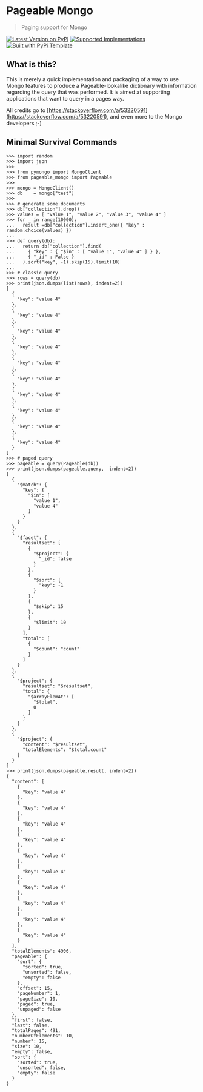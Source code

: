 # Pageable Mongo

> Paging support for Mongo

[![Latest Version on PyPI](https://img.shields.io/pypi/v/pageable_mongo.svg)](https://pypi.python.org/pypi/pageable_mongo/)
[![Supported Implementations](https://img.shields.io/pypi/pyversions/pageable_mongo.svg)](https://pypi.python.org/pypi/pageable_mongo/)
[![Built with PyPi Template](https://img.shields.io/badge/PyPi_Template-v0.1.4-blue.svg)](https://github.com/christophevg/pypi-template)

## What is this?

This is merely a quick implementation and packaging of a way to use Mongo features to produce a Pageable-lookalike dictionary with information regarding the query that was performed. It is aimed at supporting applications that want to query in a pages way.

All credits go to [https://stackoverflow.com/a/53220591](https://stackoverflow.com/a/53220591), and even more to the Mongo developers ;-)

## Minimal Survival Commands

```pycon
>>> import random
>>> import json
>>> 
>>> from pymongo import MongoClient
>>> from pageable_mongo import Pageable
>>> 
>>> mongo = MongoClient()
>>> db    = mongo["test"]
>>> 
>>> # generate some documents
>>> db["collection"].drop()
>>> values = [ "value 1", "value 2", "value 3", "value 4" ]
>>> for _ in range(10000):
...   result =db["collection"].insert_one({ "key" : random.choice(values) })
... 
>>> def query(db):
...   return db["collection"].find(
...     { "key" : { "$in" : [ "value 1", "value 4" ] } },
...     { "_id" : False }
...   ).sort("key", -1).skip(15).limit(10)
... 
>>> # classic query
>>> rows = query(db)
>>> print(json.dumps(list(rows), indent=2))
[
  {
    "key": "value 4"
  },
  {
    "key": "value 4"
  },
  {
    "key": "value 4"
  },
  {
    "key": "value 4"
  },
  {
    "key": "value 4"
  },
  {
    "key": "value 4"
  },
  {
    "key": "value 4"
  },
  {
    "key": "value 4"
  },
  {
    "key": "value 4"
  },
  {
    "key": "value 4"
  }
]
>>> # paged query
>>> pageable = query(Pageable(db))
>>> print(json.dumps(pageable.query,  indent=2))
[
  {
    "$match": {
      "key": {
        "$in": [
          "value 1",
          "value 4"
        ]
      }
    }
  },
  {
    "$facet": {
      "resultset": [
        {
          "$project": {
            "_id": false
          }
        },
        {
          "$sort": {
            "key": -1
          }
        },
        {
          "$skip": 15
        },
        {
          "$limit": 10
        }
      ],
      "total": [
        {
          "$count": "count"
        }
      ]
    }
  },
  {
    "$project": {
      "resultset": "$resultset",
      "total": {
        "$arrayElemAt": [
          "$total",
          0
        ]
      }
    }
  },
  {
    "$project": {
      "content": "$resultset",
      "totalElements": "$total.count"
    }
  }
]
>>> print(json.dumps(pageable.result, indent=2))
{
  "content": [
    {
      "key": "value 4"
    },
    {
      "key": "value 4"
    },
    {
      "key": "value 4"
    },
    {
      "key": "value 4"
    },
    {
      "key": "value 4"
    },
    {
      "key": "value 4"
    },
    {
      "key": "value 4"
    },
    {
      "key": "value 4"
    },
    {
      "key": "value 4"
    },
    {
      "key": "value 4"
    }
  ],
  "totalElements": 4906,
  "pageable": {
    "sort": {
      "sorted": true,
      "unsorted": false,
      "empty": false
    },
    "offset": 15,
    "pageNumber": 1,
    "pageSize": 10,
    "paged": true,
    "unpaged": false
  },
  "first": false,
  "last": false,
  "totalPages": 491,
  "numberOfElements": 10,
  "number": 15,
  "size": 10,
  "empty": false,
  "sort": {
    "sorted": true,
    "unsorted": false,
    "empty": false
  }
}
```


